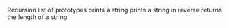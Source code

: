 Recursion
list of prototypes
prints a string
prints a string in reverse
returns the length of a string
